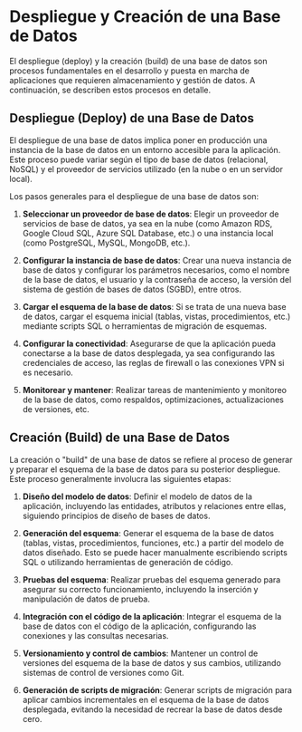 # Despliegue y Creación de una Base de Datos

El despliegue (deploy) y la creación (build) de una base de datos son procesos fundamentales en el desarrollo y puesta en marcha de aplicaciones que requieren almacenamiento y gestión de datos. A continuación, se describen estos procesos en detalle.

## Despliegue (Deploy) de una Base de Datos

El despliegue de una base de datos implica poner en producción una instancia de la base de datos en un entorno accesible para la aplicación. Este proceso puede variar según el tipo de base de datos (relacional, NoSQL) y el proveedor de servicios utilizado (en la nube o en un servidor local).

Los pasos generales para el despliegue de una base de datos son:

1. **Seleccionar un proveedor de base de datos**: Elegir un proveedor de servicios de base de datos, ya sea en la nube (como Amazon RDS, Google Cloud SQL, Azure SQL Database, etc.) o una instancia local (como PostgreSQL, MySQL, MongoDB, etc.).

2. **Configurar la instancia de base de datos**: Crear una nueva instancia de base de datos y configurar los parámetros necesarios, como el nombre de la base de datos, el usuario y la contraseña de acceso, la versión del sistema de gestión de bases de datos (SGBD), entre otros.

3. **Cargar el esquema de la base de datos**: Si se trata de una nueva base de datos, cargar el esquema inicial (tablas, vistas, procedimientos, etc.) mediante scripts SQL o herramientas de migración de esquemas.

4. **Configurar la conectividad**: Asegurarse de que la aplicación pueda conectarse a la base de datos desplegada, ya sea configurando las credenciales de acceso, las reglas de firewall o las conexiones VPN si es necesario.

5. **Monitorear y mantener**: Realizar tareas de mantenimiento y monitoreo de la base de datos, como respaldos, optimizaciones, actualizaciones de versiones, etc.

## Creación (Build) de una Base de Datos

La creación o "build" de una base de datos se refiere al proceso de generar y preparar el esquema de la base de datos para su posterior despliegue. Este proceso generalmente involucra las siguientes etapas:

1. **Diseño del modelo de datos**: Definir el modelo de datos de la aplicación, incluyendo las entidades, atributos y relaciones entre ellas, siguiendo principios de diseño de bases de datos.

2. **Generación del esquema**: Generar el esquema de la base de datos (tablas, vistas, procedimientos, funciones, etc.) a partir del modelo de datos diseñado. Esto se puede hacer manualmente escribiendo scripts SQL o utilizando herramientas de generación de código.

3. **Pruebas del esquema**: Realizar pruebas del esquema generado para asegurar su correcto funcionamiento, incluyendo la inserción y manipulación de datos de prueba.

4. **Integración con el código de la aplicación**: Integrar el esquema de la base de datos con el código de la aplicación, configurando las conexiones y las consultas necesarias.

5. **Versionamiento y control de cambios**: Mantener un control de versiones del esquema de la base de datos y sus cambios, utilizando sistemas de control de versiones como Git.

6. **Generación de scripts de migración**: Generar scripts de migración para aplicar cambios incrementales en el esquema de la base de datos desplegada, evitando la necesidad de recrear la base de datos desde cero.